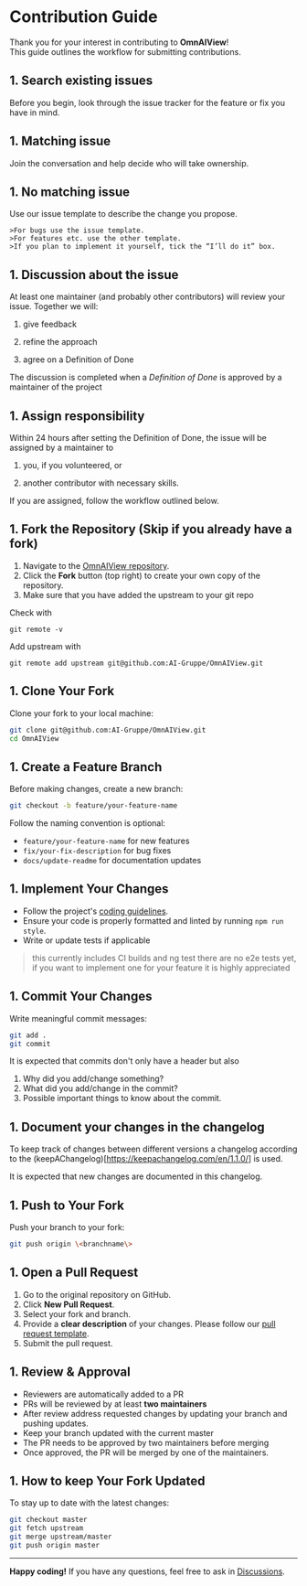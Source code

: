 # Contribution Guide

Thank you for your interest in contributing to **OmnAIView**!  
This guide outlines the workflow for submitting contributions.


## 1. Search existing issues 

Before you begin, look through the issue tracker for the feature or fix you have in mind.

## 1. Matching issue

Join the conversation and help decide who will take ownership.

## 1. No matching issue 

Use our issue template to describe the change you propose.

    >For bugs use the issue template. 
    >For features etc. use the other template. 
    >If you plan to implement it yourself, tick the “I’ll do it” box. 

## 1. Discussion about the issue

At least one maintainer (and probably other contributors) will review your issue. Together we will: 

1. give feedback

2. refine the approach

3. agree on a Definition of Done

The discussion is completed when a *Definition of Done* is approved by a maintainer of the project 

## 1. Assign responsibility

Within 24 hours after setting the Definition of Done, the issue will be assigned by a maintainer to

1. you, if you volunteered, or

2. another contributor with necessary skills.

If you are assigned, follow the workflow outlined below.

## 1. Fork the Repository (Skip if you already have a fork)

1. Navigate to the [OmnAIView repository](https://github.com/AI-Gruppe/OmnAIView).
1. Click the **Fork** button (top right) to create your own copy of the repository.
1. Make sure that you have added the upstream to your git repo

Check with 
```
git remote -v 
```
Add upstream with 
```
git remote add upstream git@github.com:AI-Gruppe/OmnAIView.git
```

## 1. Clone Your Fork

Clone your fork to your local machine:

```sh
git clone git@github.com:AI-Gruppe/OmnAIView.git
cd OmnAIView
```

## 1. Create a Feature Branch

Before making changes, create a new branch:

```sh
git checkout -b feature/your-feature-name
```

Follow the naming convention is optional:
- `feature/your-feature-name` for new features
- `fix/your-fix-description` for bug fixes
- `docs/update-readme` for documentation updates

## 1. Implement Your Changes

- Follow the project's [coding guidelines](https://angular.dev/style-guide).
- Ensure your code is properly formatted and linted by running ```npm run style```.
- Write or update tests if applicable
> this currently includes CI builds and ng test
> there are no e2e tests yet, if you want to implement one for your feature it is highly appreciated
## 1. Commit Your Changes

Write meaningful commit messages:

```sh
git add .
git commit
```

It is expected that commits don't only have a header but also 
1. Why did you add/change something? 
2. What did you add/change in the commit? 
3. Possible important things to know about the commit.

## 1. Document your changes in the changelog 

To keep track of changes between different versions a changelog according to the (keepAChangelog)[https://keepachangelog.com/en/1.1.0/]
is used. 

It is expected that new changes are documented in this changelog. 

## 1. Push to Your Fork

Push your branch to your fork:

```sh
git push origin \<branchname\>
```

## 1. Open a Pull Request

1. Go to the original repository on GitHub.
2. Click **New Pull Request**.
3. Select your fork and branch.
4. Provide a **clear description** of your changes. Please follow our [pull request template](.github/PULL_REQUEST_TEMPLATE.md).
5. Submit the pull request.

## 1. Review & Approval

- Reviewers are automatically added to a PR 
- PRs will be reviewed by at least **two maintainers** 
- After review address requested changes by updating your branch and pushing updates.
- Keep your branch updated with the current master
- The PR needs to be approved by two maintainers before merging
- Once approved, the PR will be merged by one of the maintainers. 

## 1. How to keep Your Fork Updated

To stay up to date with the latest changes: 

```sh
git checkout master 
git fetch upstream
git merge upstream/master
git push origin master
```

---

**Happy coding!** If you have any questions, feel free to ask in [Discussions](https://github.com/AI-Gruppe/OmnAIView/discussions).

